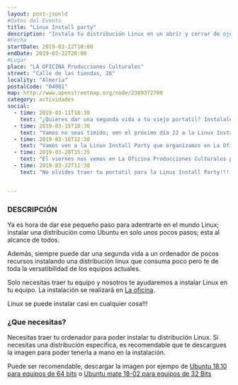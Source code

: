 ```yaml
---
layout: post-jsonld
#Datos del Evento
title: "Linux Install party"
description: "Instala tu distribución Linux en un abrir y cerrar de ojos."
#Fecha
startDate: 2019-03-22T18:00
endDate: 2019-03-22T20:00
#Lugar
place: "LA OFICINA Producciones Culturales"
street: "Calle de las tiendas, 26"
locality: "Almería"
postalCode: "04001"
map: http://www.openstreetmap.org/node/2389372700
category: actividades
social:
  - time: 2019-03-11T18:30
    text: "¿Quieres dar una segunda vida a tu viejo portatil? Instalale Linux y podrás ver que aún puede dar mucho de si"
  - time: 2019-03-15T10:30
    text: "Vamos no seas timido; ven el próximo día 22 a la Linux Install Party"
  - time: 2019-03-16T12:30
    text: "Vamos ven a la Linux Install Party que organizamos en La Oficina el próximo Día 22."
  - time: 2019-03-20T15:25
    text: "El viernes nos vemos en La Oficina Producciones Culturales para la Linux Install Party"
  - time: 2019-03-22T11:30
    text: "No olvides traer tu portatil para la Linux Install Party!!! Esta tarde en La Oficina Producciones Culturales."


---
```



### DESCRIPCIÓN

Ya es hora de dar ese pequeño paso para adentrarte en el mundo Linux; instalar una distribución como Ubuntu en solo unos pocos pasos; esta al alcance de todos.

Además, siempre puede dar una segunda vida a un ordenador de pocos recursos instalando una distribución linux que consuma poco pero te de toda la versatibilidad de los equipos actuales.

Solo necesitas traer tu equipo y nosotros te ayudaremos a instalar Linux en tu equipo. La instalación se realizará en [La oficina](http://www.openstreetmap.org/node/2389372700).

Linux se puede instalar casi en cualquier cosa!!!

### ¿Que necesitas?

Necesitas traer tu ordenador para poder instalar tu distribución Linux. Si necesitas una distribución especifica, es recomendable que te descargues la imagen para poder tenerla a mano en la instalación.

 Puede ser recomendable, descargar la imagen por ejempo de [Ubuntu 18.10  para equipos de 64 bits](http://releases.ubuntu.com/18.10/ubuntu-18.10-desktop-amd64.iso) o [Ubuntu mate 18-02 para equipos de 32 Bits](http://cdimage.ubuntu.com/ubuntu-mate/releases/18.04/release/ubuntu-mate-18.04.2-desktop-i386.iso)

